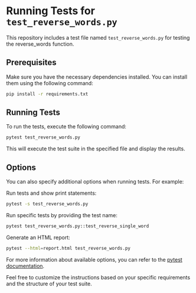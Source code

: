 # Running Tests for `test_reverse_words.py`

This repository includes a test file named `test_reverse_words.py` for testing the reverse_words function.

## Prerequisites

Make sure you have the necessary dependencies installed. You can install them using the following command:

```bash
pip install -r requirements.txt
```
## Running Tests
To run the tests, execute the following command:

```bash
pytest test_reverse_words.py
```
This will execute the test suite in the specified file and display the results.

## Options
You can also specify additional options when running tests. For example:

Run tests and show print statements:

```bash
pytest -s test_reverse_words.py
```
Run specific tests by providing the test name:

```bash
pytest test_reverse_words.py::test_reverse_single_word
```
Generate an HTML report:

```bash
pytest --html=report.html test_reverse_words.py
```
For more information about available options, you can refer to the [pytest documentation](https://docs.pytest.org/en/latest/).

Feel free to customize the instructions based on your specific requirements and the structure of your test suite.